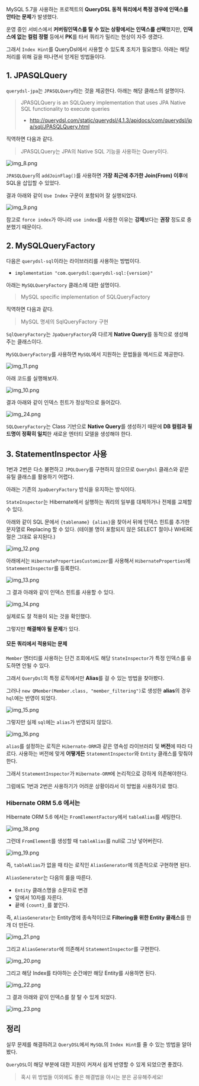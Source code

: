 MySQL 5.7을 사용하는 프로젝트의 **QueryDSL 동적 쿼리에서 특정 경우에 인덱스를 안타는 문제**가 발생했다.

운영 중인 서비스에서 **커버링인덱스를 탈 수 있는 상황에서는 인덱스를 선택**했지만, **인덱스에 없는 컬럼 정렬** 등에서 **PK**를 타서 쿼리가 밀리는 현상이 자주 생겼다.

그래서 `Index Hint`를 QueryDsl에서 사용할 수 있도록 조치가 필요했다. 아래는 해당 처리를 위해 길을 떠나면서 얻게된 방법들이다.

## 1. JPASQLQuery

`querydsl-jpa`는 `JPASQLQuery`라는 것을 제공한다. 아래는 해당 클래스의 설명이다.

> JPASQLQuery is an SQLQuery implementation that uses JPA Native SQL functionality to execute queries
> - http://querydsl.com/static/querydsl/4.1.3/apidocs/com/querydsl/jpa/sql/JPASQLQuery.html

직역하면 다음과 같다.

> JPASQLQuery는 JPA의 Native SQL 기능을 사용하는 Query이다.

![img_8.png](images/img_8.png)

`JPASQLQuery`의 `addJoinFlag()`를 사용하면 **가장 최근에 추가한 Join(From) 이후**에 SQL을 삽입할 수 있었다.

결과 아래와 같이 `Use Index` 구문이 포함되어 잘 실행되었다.

![img_9.png](images/img_9.png)

참고로 `force index`가 아니라 `use index`를 사용한 이유는 **강제**보다는 **권장** 정도로 충분했기 때문이다.

## 2. MySQLQueryFactory

다음은 `querydsl-sql`이라는 라이브러리를 사용하는 방법이다.
- `implementation "com.querydsl:querydsl-sql:{version}"`

아래는 `MySQLQueryFactory` 클래스에 대한 설명이다.

> MySQL specific implementation of SQLQueryFactory

직역하면 다음과 같다.

> MySQL 명세의 SqlQueryFactory 구현

`SqlQueryFactory`는 `JpaQueryFactory`와 다르게 **Native Query**를 동적으로 생성해주는 클래스이다.

`MySQLQueryFactory`를 사용하면 `MySQL`에서 지원하는 문법들을 메서드로 제공한다.

![img_11.png](images/img_11.png)

아래 코드를 실행해보자.

![img_10.png](images/img_10.png)

결과 아래와 같이 인덱스 힌트가 정상적으로 들어갔다.

![img_24.png](images/img_24.png)

`SQLQueryFactory`는 Class 기반으로 **Native Query**를 생성하기 때문에 **DB 컬럼과 필드명이 정확히 일치**한 새로운 엔터티 모델을 생성해야 한다.

## 3. StatementInspector 사용

1번과 2번은 다소 불편하고 `JPQLQuery`를 구현하지 않으므로 `QueryDsl` 클래스와 같은 유틸 클래스를 활용하기 어렵다.

아래는 기존의 `JpaQueryFactory` 방식을 유지하는 방식이다.

`StateInspector`는 Hibernate에서 실행하는 쿼리의 일부를 대체하거나 전체를 교체할 수 있다.

아래와 같이 SQL 문에서 `{tablename} {alias}`을 찾아서 뒤에 인덱스 힌트를 추가한 문자열로 Replacing 할 수 있다. (테이블 명이 포함되지 않은 SELECT 절이나 WHERE 절은 그대로 유지된다.)

![img_12.png](images/img_12.png)

아래에서는 `HibernatePropertiesCustomizer`를 사용해서 `HibernateProperties`에 `StatementInspector`를 등록한다.

![img_13.png](images/img_13.png)

그 결과 아래와 같이 인덱스 힌트를 사용할 수 있다.

![img_14.png](images/img_14.png)

실제로도 잘 적용이 되는 것을 확인했다.

그렇지만 **해결해야 될 문제**가 있다.

#### 모든 쿼리에서 적용되는 문제

`Member` 엔터티를 사용하는 단건 조회에서도 해당 `StateInspector`가 특정 인덱스를 유도하면 안될 수 있다.

그래서 `QueryDsl`의 특정 로직에서만 **Alias**를 걸 수 있는 방법을 찾아봤다.

그러나 `new QMember(Member.class, "member_filtering")`로 생성한 **alias**의 경우 `hql`에는 반영이 되었다.

![img_15.png](images/img_15.png)

그렇지만 실제 `sql`에는 `alias`가 반영되지 않았다.

![img_16.png](images/img_16.png)

`alias`를 설정하는 로직은 `Hibernate-ORM`과 같은 영속성 라이브러리 및 **버전**에 따라 다르다. 사용하는 버전에 맞게 **어떻게든** `StatementInspector`와 `Entity` 클래스를 맞춰야 한다.

그래서 `StatementInspector`가 `Hibernate-ORM`에 논리적으로 강하게 의존해야한다.

그럼에도 1번과 2번은 사용하기가 어려운 상황이라서 이 방법을 사용하기로 했다.

### Hibernate ORM 5.6 에서는

Hibernate ORM 5.6 에서는 `FromElementFactory`에서 `tableAlias`를 세팅한다.

![img_18.png](images/img_18.png)

그런데 `FromElement`를 생성할 때 `tableAlias`를 null로 그냥 넣어버린다.

![img_19.png](images/img_19.png)

즉, `tableAlias`가 없을 때 타는 로직인 `AliasGenerator`에 의존적으로 구현하면 된다.

`AliasGenerator`는 다음의 룰을 따른다.
- `Entity` 클래스명을 소문자로 변경
- 앞에서 10자를 자른다.
- 끝에 `{count}_`를 붙인다.

즉, `AliasGenerator`는 Entity명에 종속적이므로 **Filtering을 위한 Entity 클래스**를 한 개 더 만든다.

![img_21.png](images/img_21.png)

그리고 `AliasGenerator`에 의존해서 `StatementInspector`를 구현한다.

![img_20.png](images/img_20.png)

그리고 해당 Index를 타야하는 순간에만 해당 Entity를 사용하면 된다.

![img_22.png](images/img_22.png)

그 결과 아래와 같이 인덱스를 잘 탈 수 있게 되었다.

![img_23.png](images/img_23.png)

## 정리

실무 문제를 해결하려고 `QueryDSL`에서 `MySQL`의 `Index Hint`를 줄 수 있는 방법을 알아봤다.

`QueryDSL`이 해당 부분에 대한 지원이 커져서 쉽게 반영할 수 있게 되었으면 좋겠다.
 
> 혹시 위 방법들 이외에도 좋은 해결법을 아시는 분은 공유해주세요!